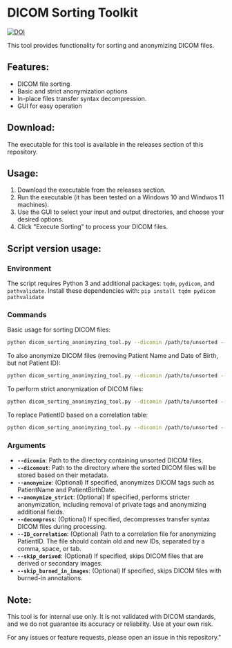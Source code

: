# DICOM Sorting Toolkit

[![DOI](https://zenodo.org/badge/834454778.svg)](https://zenodo.org/doi/10.5281/zenodo.13094029)

This tool provides functionality for sorting and anonymizing DICOM files. 

## Features:
- DICOM file sorting
- Basic and strict anonymization options
- In-place files transfer syntax decompression. 
- GUI for easy operation

##  Download:
The executable for this tool is available in the releases section of this repository.

##  Usage:
1. Download the executable from the releases section.
2. Run the executable (it has been tested on a Windows 10 and Windwos 11 machines).
3. Use the GUI to select your input and output directories, and choose your desired options.
4. Click "Execute Sorting" to process your DICOM files.

## Script version usage:

### Environment 
The script requires Python 3 and additional packages: `tqdm`, `pydicom`, and `pathvalidate`. Install these dependencies with:
```pip install tqdm pydicom pathvalidate```


### Commands

Basic usage for sorting DICOM files:

```bash
python dicom_sorting_anonimyzing_tool.py --dicomin /path/to/unsorted --dicomout /path/to/sorted
```

To also anonymize DICOM files (removing Patient Name and Date of Birth, but not Patient ID):

```bash
python dicom_sorting_anonimyzing_tool.py --dicomin /path/to/unsorted --dicomout /path/to/sorted --anonymize
```

To perform strict anonymization of DICOM files:

```bash
python dicom_sorting_anonimyzing_tool.py --dicomin /path/to/unsorted --dicomout /path/to/sorted --anonymize --anonymize_strict
```


To replace PatientID based on a correlation table:

```bash
python dicom_sorting_anonimyzing_tool.py --dicomin /path/to/unsorted --dicomout /path/to/sorted --anonymize --ID_correlation /path/to/ID_correlation.txt
```

### Arguments

- **`--dicomin`**: Path to the directory containing unsorted DICOM files.
- **`--dicomout`**: Path to the directory where the sorted DICOM files will be stored based on their metadata.
- **`--anonymize`**: (Optional) If specified, anonymizes DICOM tags such as PatientName and PatientBirthDate.
- **`--anonymize_strict`**: (Optional) If specified, performs stricter anonymization, including removal of private tags and anonymizing additional fields.
- **`--decompress`**: (Optional) If specified, decompresses transfer syntax DICOM files during processing.
- **`--ID_correlation`**: (Optional) Path to a correlation file for anonymizing PatientID. The file should contain old and new IDs, separated by a comma, space, or tab.
- **`--skip_derived`**: (Optional) If specified, skips DICOM files that are derived or secondary images.
- **`--skip_burned_in_images`**: (Optional) If specified, skips DICOM files with burned-in annotations.
  
  
## Note:
This tool is for internal use only. It is not validated with DICOM standards, and we do not guarantee its accuracy or reliability. Use at your own risk.

For any issues or feature requests, please open an issue in this repository."
